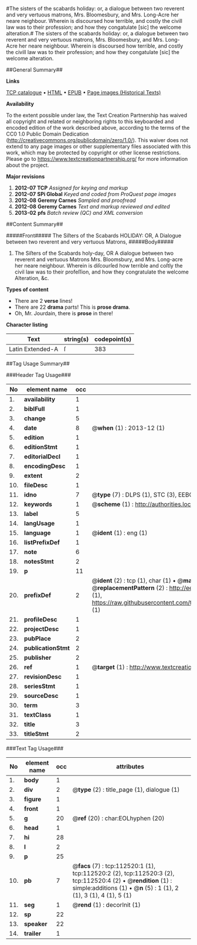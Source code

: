 #The sisters of the scabards holiday: or, a dialogue between two reverent and very vertuous matrons, Mrs. Bloomesbury, and Mrs. Long-Acre her neare neighbour. Wherein is discoursed how terrible, and costly the civill law was to their profession; and how they congatulate [sic] the welcome alteration.#
The sisters of the scabards holiday: or, a dialogue between two reverent and very vertuous matrons, Mrs. Bloomesbury, and Mrs. Long-Acre her neare neighbour. Wherein is discoursed how terrible, and costly the civill law was to their profession; and how they congatulate [sic] the welcome alteration.

##General Summary##

**Links**

[TCP catalogue](http://www.ota.ox.ac.uk/tcp/)  • 
[HTML](http://tei.it.ox.ac.uk/tcp/Texts-HTML/free/A93/A93303.html)  • 
[EPUB](http://tei.it.ox.ac.uk/tcp/Texts-EPUB/free/A93/A93303.epub) • 
[Page images (Historical Texts)](https://historicaltexts.jisc.ac.uk/eebo-99860400e)

**Availability**

To the extent possible under law, the Text Creation Partnership has waived all copyright and related or neighboring rights to this keyboarded and encoded edition of the work described above, according to the terms of the CC0 1.0 Public Domain Dedication (http://creativecommons.org/publicdomain/zero/1.0/). This waiver does not extend to any page images or other supplementary files associated with this work, which may be protected by copyright or other license restrictions. Please go to https://www.textcreationpartnership.org/ for more information about the project.

**Major revisions**

1. __2012-07__ __TCP__ *Assigned for keying and markup*
1. __2012-07__ __SPi Global__ *Keyed and coded from ProQuest page images*
1. __2012-08__ __Geremy Carnes__ *Sampled and proofread*
1. __2012-08__ __Geremy Carnes__ *Text and markup reviewed and edited*
1. __2013-02__ __pfs__ *Batch review (QC) and XML conversion*

##Content Summary##

#####Front#####
The Siſters of the Scabards HOLIDAY: OR, A Dialogue between two reverent and very vertuous Matrons, 
#####Body#####

1. The Siſters of the Scabards holy-day, OR A dialogue between two reverent and vertuous Matrons Mrs. Bloomsbury, and Mrs. Long-acre her neare neighbour. Wherein is diſcourſed how terrible and coſtly the civil law was to their profeſſion, and how they congratulate the welcome Alteration, &c.

**Types of content**

  * There are 2 **verse** lines!
  * There are 22 **drama** parts! This is **prose drama**.
  * Oh, Mr. Jourdain, there is **prose** in there!

**Character listing**


|Text|string(s)|codepoint(s)|
|---|---|---|
|Latin Extended-A|ſ|383|

##Tag Usage Summary##

###Header Tag Usage###

|No|element name|occ|attributes|
|---|---|---|---|
|1.|__availability__|1||
|2.|__biblFull__|1||
|3.|__change__|5||
|4.|__date__|8| @__when__ (1) : 2013-12 (1)|
|5.|__edition__|1||
|6.|__editionStmt__|1||
|7.|__editorialDecl__|1||
|8.|__encodingDesc__|1||
|9.|__extent__|2||
|10.|__fileDesc__|1||
|11.|__idno__|7| @__type__ (7) : DLPS (1), STC (3), EEBO-CITATION (1), PROQUEST (1), VID (1)|
|12.|__keywords__|1| @__scheme__ (1) : http://authorities.loc.gov/ (1)|
|13.|__label__|5||
|14.|__langUsage__|1||
|15.|__language__|1| @__ident__ (1) : eng (1)|
|16.|__listPrefixDef__|1||
|17.|__note__|6||
|18.|__notesStmt__|2||
|19.|__p__|11||
|20.|__prefixDef__|2| @__ident__ (2) : tcp (1), char (1)  •  @__matchPattern__ (2) : ([0-9\-]+):([0-9IVX]+) (1), (.+) (1)  •  @__replacementPattern__ (2) : http://eebo.chadwyck.com/downloadtiff?vid=$1&page=$2 (1), https://raw.githubusercontent.com/textcreationpartnership/Texts/master/tcpchars.xml#$1 (1)|
|21.|__profileDesc__|1||
|22.|__projectDesc__|1||
|23.|__pubPlace__|2||
|24.|__publicationStmt__|2||
|25.|__publisher__|2||
|26.|__ref__|1| @__target__ (1) : http://www.textcreationpartnership.org/docs/. (1)|
|27.|__revisionDesc__|1||
|28.|__seriesStmt__|1||
|29.|__sourceDesc__|1||
|30.|__term__|3||
|31.|__textClass__|1||
|32.|__title__|3||
|33.|__titleStmt__|2||


###Text Tag Usage###

|No|element name|occ|attributes|
|---|---|---|---|
|1.|__body__|1||
|2.|__div__|2| @__type__ (2) : title_page (1), dialogue (1)|
|3.|__figure__|1||
|4.|__front__|1||
|5.|__g__|20| @__ref__ (20) : char:EOLhyphen (20)|
|6.|__head__|1||
|7.|__hi__|28||
|8.|__l__|2||
|9.|__p__|25||
|10.|__pb__|7| @__facs__ (7) : tcp:112520:1 (1), tcp:112520:2 (2), tcp:112520:3 (2), tcp:112520:4 (2)  •  @__rendition__ (1) : simple:additions (1)  •  @__n__ (5) : 1 (1), 2 (1), 3 (1), 4 (1), 5 (1)|
|11.|__seg__|1| @__rend__ (1) : decorInit (1)|
|12.|__sp__|22||
|13.|__speaker__|22||
|14.|__trailer__|1||
